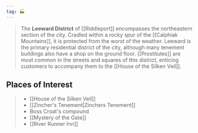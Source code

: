 ```yaml
---
tag: 🏭
---
```

> The **Leeward District** of [[Riddleport]] encompasses the northeastern section of the city. Cradled within a rocky spur of the [[Calphiak Mountains]], it is protected from the worst of the weather. Leeward is the primary residential district of the city, although many tenement buildings also have a shop on the ground floor.
> [[Prostitutes]] are most common in the streets and squares of this district, enticing customers to accompany them to the [[House of the Silken Veil]].


## Places of Interest

> - [[House of the Silken Veil]]
> - [[Zincher's Tenement|Zinchers Tenement]]
> - Boss Croat's compound
> - [[Mystery of the Gate]]
> - [[River Runner Inn]]






